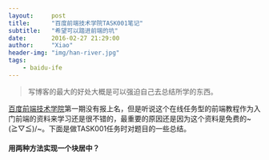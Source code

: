 ```yaml
---
layout:     post
title:      "百度前端技术学院TASK001笔记"
subtitle:   "希望可以踏进前端的坑"
date:       2016-02-27 21:29:00
author:     "Xiao"
header-img: "img/han-river.jpg"
tags:
    - baidu-ife
---
```



>写博客的最大的好处大概是可以强迫自己去总结所学的东西。

[百度前端技术学院](https://github.com/baidu-ife/ife)第一期没有报上名，但是听说这个在线任务型的前端教程作为入门前端的资料来学习还是很不错的，最重要的原因还是因为这个资料是免费的~\(≧▽≦)/~。下面是做TASK001任务时对题目的一些总结。

#### 用两种方法实现一个块居中？



